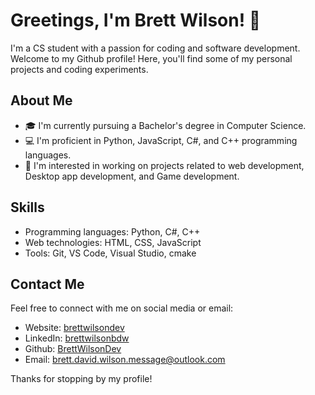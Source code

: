 # Greetings, I'm Brett Wilson! 👋

I'm a CS student with a passion for coding and software development. Welcome to my Github profile! Here, you'll find some of my personal projects and coding experiments.

## About Me

- 🎓 I'm currently pursuing a Bachelor's degree in Computer Science.
- 💻 I'm proficient in Python, JavaScript, C#, and C++ programming languages.
- 🤔 I'm interested in working on projects related to web development, Desktop app development, and Game development.

## Skills

- Programming languages: Python, C#, C++
- Web technologies: HTML, CSS, JavaScript
- Tools: Git, VS Code, Visual Studio, cmake

## Contact Me

Feel free to connect with me on social media or email:

- Website: [brettwilsondev](https://www.brettwilsondev.com/)
- LinkedIn: [brettwilsonbdw](https://www.linkedin.com/in/brettwilsonbdw/)
- Github: [BrettWilsonDev](https://github.com/BrettWilsonDev)
- Email: [brett.david.wilson.message@outlook.com](mailto:brett.david.wilson.message@outlook.com)

Thanks for stopping by my profile!

